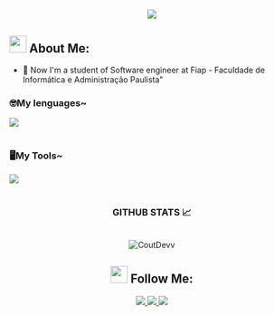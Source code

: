 <h1 align="center">
    <img src="https://readme-typing-svg.herokuapp.com/?font=Righteous&size=35&center=true&vCenter=true&width=500&height=70&duration=4000&lines=Hey+There!+👋;+I'm+Vitor+Ramos!;" />
</h1>

 <!-- GitHub Stats -->

## <img src="https://media.tenor.com/itjFesV8_RUAAAAi/soulja-boy-pepe.gif" width="30"> **About Me:** 
- 🌱 Now I'm a student of Software engineer at Fiap -  Faculdade de Informática e Administração Paulista"

   <!-- Language e tools -->

 <h3 aling="left">🤓My lenguages~</h3>

<div align="left">
 <img src="https://skillicons.dev/icons?i=python,html,java,css" /> <br><br>
  <img width="8" />
</div>

<h3 aling="left">🖥️My Tools~</h3>
<div aling="left">
  <img src="https://skillicons.dev/icons?i=vscode,pycharm" /> <br><br>
  <img width="8" />   
</div>

<div style="text-align: center;" align="center">
  <h3> GITHUB STATS 📈</h3>
  <br><!-- GitHub Stats -->
    
  <!-- Streak Stats -->
  <div align="center">
    <img align="center" src="https://github-readme-stats.vercel.app/api/top-langs?username=CoutDevv&show_icons=true&locale=en&layout=compact&theme=midnight-purple&hide_border=true" alt="CoutDevv" "/>
    <br>
</div>

   <!-- redes sociais -->


## <img src="https://media.tenor.com/kaYTu--3q_EAAAAi/pepe-calling.gif" width="30"> **Follow Me:** 
<div align="center">
    <a href="mailto:allantcoutinho@gmail.com">
      <img src="https://img.shields.io/badge/Gmail-333333?style=for-the-badge&logo=gmail&logoColor=red" />
    </a>    

<a href="https://www.instagram.com/coutinho_allann/" target="_blank">
    <img src="https://img.shields.io/badge/Instagram-E4405F?style=for-the-badge&logo=instagram&logoColor=white" />
</a>

<a href="https://www.linkedin.com/in/Allancoutinho/" target="_blank">
    <img src="https://img.shields.io/badge/LinkedIn-0077B5?style=for-the-badge&logo=linkedin&logoColor=white" target="_blank" />
  </a>
</p>
